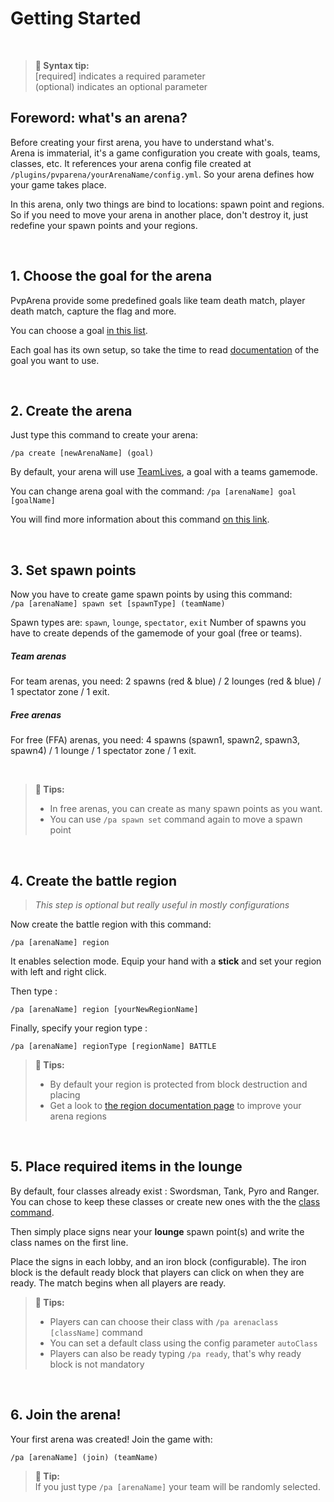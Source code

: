 # Getting Started

<br>

> **🚩 Syntax tip:**  
> [required] indicates a required parameter  
> (optional) indicates an optional parameter
> 


## Foreword: what's an arena?

Before creating your first arena, you have to understand what's.  
Arena is immaterial, it's a game configuration you create with goals, teams, classes, etc. It references your arena
config file created at `/plugins/pvparena/yourArenaName/config.yml`. So your arena defines how your game takes place.

In this arena, only two things are bind to locations: spawn point and regions. So if you need to move your arena in 
another place, don't destroy it, just redefine your spawn points and your regions.

<br>

## 1. Choose the goal for the arena

PvpArena provide some predefined goals like team death match, player death match, capture the flag and more. 

You can choose a goal [in this list](goals.md).

Each goal has its own setup, so take the time to read [documentation](goals.md) of the goal you want to use.

<br>

## 2. Create the arena

Just type this command to create your arena:

`/pa create [newArenaName] (goal)`

By default, your arena will use [TeamLives](goals/teamlives.md), a goal with a teams gamemode.

You can change arena goal with the command:
`/pa [arenaName] goal [goalName]`

You will find more information about this command [on this link](commands/goal.md).

<br>

## 3. Set spawn points

Now you have to create game spawn points by using this command:  
`/pa [arenaName] spawn set [spawnType] (teamName)`

Spawn types are: `spawn`, `lounge`, `spectator`, `exit`
Number of spawns you have to create depends of the gamemode of your goal (free or teams).

##### Team arenas
For team arenas, you need: 2 spawns (red & blue) / 2 lounges (red & blue) / 1 spectator zone / 1 exit.

##### Free arenas
For free (FFA) arenas, you need: 4 spawns (spawn1, spawn2, spawn3, spawn4) / 1 lounge / 1 spectator zone / 1 exit.

<br>

> **🚩 Tips:**
>- In free arenas, you can create as many spawn points as you want.
>- You can use `/pa spawn set` command again to move a spawn point

<br>

## 4. Create the battle region

> *This step is optional but really useful in mostly configurations*

Now create the battle region with this command:

`/pa [arenaName] region`

It enables selection mode. Equip your hand with a **stick** and set your region with left and right click. 

Then type :

`/pa [arenaName] region [yourNewRegionName]`

Finally, specify your region type :

`/pa [arenaName] regionType [regionName] BATTLE`

> **🚩 Tips:**
> - By default your region is protected from block destruction and placing
> - Get a look to [the region documentation page](regions.md) to improve your arena regions

<br>

## 5. Place required items in the lounge

By default, four classes already exist : Swordsman, Tank, Pyro and Ranger.  
You can chose to keep these classes or create new ones with the the [class command](commands/class.md).

Then simply place signs near your **lounge** spawn point(s) and write the class names on the first line.

Place the signs in each lobby, and an iron block (configurable). 
The iron block is the default ready block that players can click on when they are ready. The match begins
when all players
are ready.

> **🚩 Tips:**
> - Players can can choose their class with `/pa arenaclass [className]` command
> - You can set a default class using the config parameter `autoClass`
> - Players can also be ready typing `/pa ready`, that's why ready block is not mandatory

<br>

## 6. Join the arena!

Your first arena was created! Join the game with:

`/pa [arenaName] (join) (teamName)`

> **🚩 Tip:**  
> If you just type `/pa [arenaName]` your team will be randomly selected.
